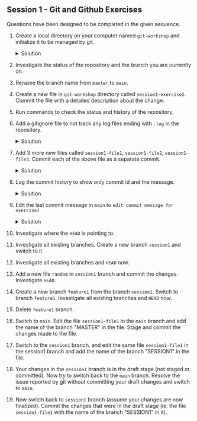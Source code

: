 Session 1  - Git and Github Exercises
---

Questions have been designed to be completed in the given sequence.

1. Create a local directory on your computer named `git-workshop` and initialize it to be managed by git.

    <details>
    <summary>Solution</summary>

    ```bash
    mkdir git-workshop
    cd git-workshop
    git init
    ```
    </details>

2. Investigate the status of the repository and the branch you are currently on.
3. Rename the branch name from `master` to `main`.
4. Create a new file in `git-workshop` directory called `session1-exercise2`. Commit the file with a detailed description about the change.
5. Run commands to check the status and history of the repository.
6. Add a gitignore file to not track any log files ending with `.log` in the repository.
    
    <details>
    <summary>Solution</summary>
        ```bash
        touch .gitignore
        ```
        To ignore .log files we will add .log file  in .gitignore file which we created earlier.
        `*.log`
    </details>

7. Add 3 more new files called `session1-file1`, `session1-file2`, `session1-file3`. Commit each of the above file as a separate commit.
    
    <details>
    <summary>Solution</summary>
        
    ```bash
    touch session1-file1.txt
    git commit -am "Add session1-file1"
    ```
    ```bash
    touch session1-file2.txt
    git commit -am "Add session1-file2"
    ```
    ```bash
    touch session1-file3.txt
    git commit -am "Add session1-file3"
    ```
    </details>

8. Log the commit history to show only commit id and the message.
    
    <details>
    <summary>Solution</summary>
    
    ```bash
    git log --oneline
    ```
    </details>

9. Edit the last commit message in `main` to `edit commit message for exercise7`
    
    <details>
    <summary>Solution</summary>
    ```bash
    git switch main
    git commit --amend -m "Update commit for session1-file3"
    ``` 
    </details>
10. Investigate where the `HEAD` is pointing to.
11. Investigate all existing branches. Create a new branch `session1` and switch to it.
12. Investigate all existing branches and `HEAD` now.
13. Add a new file `random` in `session1` branch and commit the changes. Investigate `HEAD`.
14. Create a new branch `feature1` from the branch `session1`. Switch to branch `feature1`. Investigate all existing branches and `HEAD` now.
15. Delete `feature1` branch.
16. Switch to `main`. Edit the file `session1-file1` in the `main` branch and add the name of the branch "MASTER" in the file. Stage and commit the changes made to the file.
17. Switch to the `session1` branch, and edit the same file `session1-file1` in the session1 branch and add the name of the branch "SESSION1" in the file.
18. Your changes in the `session1` branch is in the draft stage (not staged or committed). Now try to switch back to the `main` branch. Resolve the issue reported by git without committing your draft changes and switch to `main`.
19. Now switch back to `session1` branch (assume your changes are now finalized). Commit the changes that were in the draft stage (ie: the file `session1-file1` with the name of the branch "SESSION1" in it).